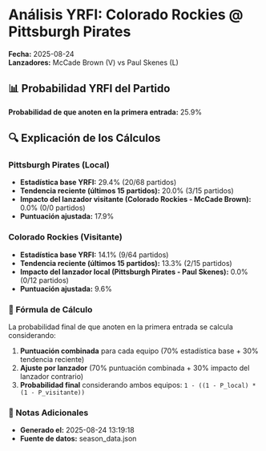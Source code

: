 # Análisis YRFI: Colorado Rockies @ Pittsburgh Pirates

**Fecha:** 2025-08-24  
**Lanzadores:** McCade Brown (V) vs Paul Skenes (L)

## 📊 Probabilidad YRFI del Partido

**Probabilidad de que anoten en la primera entrada:** 25.9%

## 🔍 Explicación de los Cálculos

### Pittsburgh Pirates (Local)
- **Estadística base YRFI:** 29.4% (20/68 partidos)
- **Tendencia reciente (últimos 15 partidos):** 20.0% (3/15 partidos)
- **Impacto del lanzador visitante (Colorado Rockies - McCade Brown):** 0.0% (0/0 partidos)
- **Puntuación ajustada:** 17.9%

### Colorado Rockies (Visitante)
- **Estadística base YRFI:** 14.1% (9/64 partidos)
- **Tendencia reciente (últimos 15 partidos):** 13.3% (2/15 partidos)
- **Impacto del lanzador local (Pittsburgh Pirates - Paul Skenes):** 0.0% (0/12 partidos)
- **Puntuación ajustada:** 9.6%

### 📝 Fórmula de Cálculo

La probabilidad final de que anoten en la primera entrada se calcula considerando:
1. **Puntuación combinada** para cada equipo (70% estadística base + 30% tendencia reciente)
2. **Ajuste por lanzador** (70% puntuación combinada + 30% impacto del lanzador contrario)
3. **Probabilidad final** considerando ambos equipos: `1 - ((1 - P_local) * (1 - P_visitante))`

### 📌 Notas Adicionales

- **Generado el:** 2025-08-24 13:19:18
- **Fuente de datos:** season_data.json
